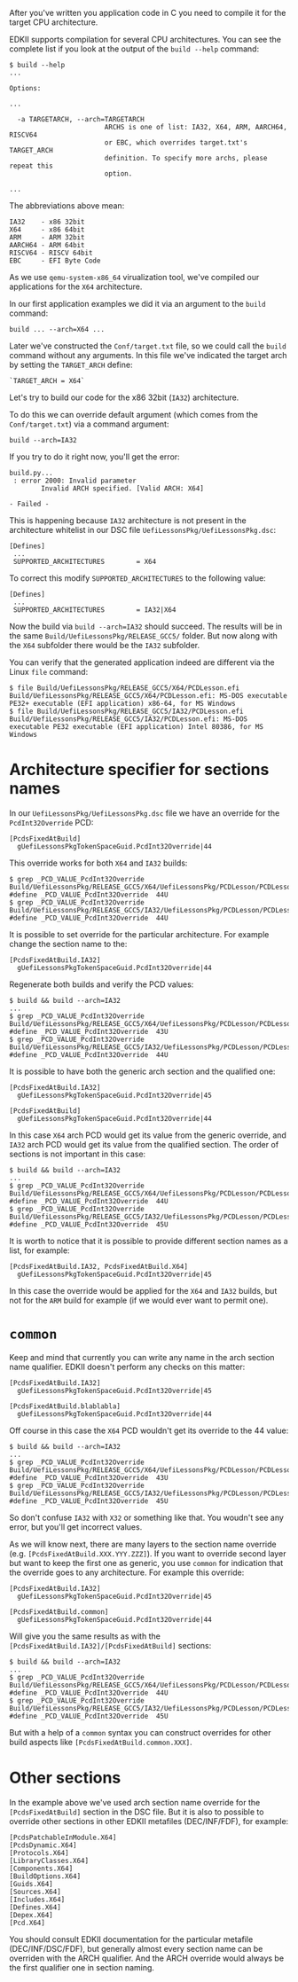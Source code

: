 After you've written you application code in C you need to compile it for the target CPU architecture.

EDKII supports compilation for several CPU architectures. You can see the complete list if you look at the output of the `build --help` command:
```
$ build --help
...

Options:

...

  -a TARGETARCH, --arch=TARGETARCH
                        ARCHS is one of list: IA32, X64, ARM, AARCH64, RISCV64
                        or EBC, which overrides target.txt's TARGET_ARCH
                        definition. To specify more archs, please repeat this
                        option.

...
```

The abbreviations above mean:
```
IA32    - x86 32bit
X64     - x86 64bit
ARM     - ARM 32bit
AARCH64 - ARM 64bit
RISCV64 - RISCV 64bit
EBC     - EFI Byte Code
```

As we use `qemu-system-x86_64` virualization tool, we've compiled our applications for the `X64` architecture.

In our first application examples we did it via an argument to the `build` command:
```
build ... --arch=X64 ...
```
Later we've constructed the `Conf/target.txt` file, so we could call the `build` command without any arguments. In this file we've indicated the target arch by setting the `TARGET_ARCH` define:
```
`TARGET_ARCH = X64`
```

Let's try to build our code for the x86 32bit (`IA32`) architecture.

To do this we can override default argument (which comes from the `Conf/target.txt`) via a command argument:
```
build --arch=IA32
```

If you try to do it right now, you'll get the error:
```
build.py...
 : error 2000: Invalid parameter
        Invalid ARCH specified. [Valid ARCH: X64]

- Failed -
```

This is happening because `IA32` architecture is not present in the architecture whitelist in our DSC file `UefiLessonsPkg/UefiLessonsPkg.dsc`:
```
[Defines]
 ...
 SUPPORTED_ARCHITECTURES        = X64
```

To correct this modify `SUPPORTED_ARCHITECTURES` to the following value:
```
[Defines]
 ...
 SUPPORTED_ARCHITECTURES        = IA32|X64
```

Now the build via `build --arch=IA32` should succeed. The results will be in the same `Build/UefiLessonsPkg/RELEASE_GCC5/` folder. But now along with the `X64` subfolder there would be the `IA32` subfolder.

You can verify that the generated application indeed are different via the Linux `file` command:
```
$ file Build/UefiLessonsPkg/RELEASE_GCC5/X64/PCDLesson.efi
Build/UefiLessonsPkg/RELEASE_GCC5/X64/PCDLesson.efi: MS-DOS executable PE32+ executable (EFI application) x86-64, for MS Windows
$ file Build/UefiLessonsPkg/RELEASE_GCC5/IA32/PCDLesson.efi
Build/UefiLessonsPkg/RELEASE_GCC5/IA32/PCDLesson.efi: MS-DOS executable PE32 executable (EFI application) Intel 80386, for MS Windows
```

# Architecture specifier for sections names

In our `UefiLessonsPkg/UefiLessonsPkg.dsc` file we have an override for the `PcdInt32Override` PCD:
```
[PcdsFixedAtBuild]
  gUefiLessonsPkgTokenSpaceGuid.PcdInt32Override|44
```

This override works for both `X64` and `IA32` builds:
```
$ grep _PCD_VALUE_PcdInt32Override Build/UefiLessonsPkg/RELEASE_GCC5/X64/UefiLessonsPkg/PCDLesson/PCDLesson/DEBUG/AutoGen.h
#define _PCD_VALUE_PcdInt32Override  44U
$ grep _PCD_VALUE_PcdInt32Override Build/UefiLessonsPkg/RELEASE_GCC5/IA32/UefiLessonsPkg/PCDLesson/PCDLesson/DEBUG/AutoGen.h
#define _PCD_VALUE_PcdInt32Override  44U
```

It is possible to set override for the particular architecture. For example change the section name to the:
```
[PcdsFixedAtBuild.IA32]
  gUefiLessonsPkgTokenSpaceGuid.PcdInt32Override|44
```

Regenerate both builds and verify the PCD values:
```
$ build && build --arch=IA32
...
$ grep _PCD_VALUE_PcdInt32Override Build/UefiLessonsPkg/RELEASE_GCC5/X64/UefiLessonsPkg/PCDLesson/PCDLesson/DEBUG/AutoGen.h
#define _PCD_VALUE_PcdInt32Override  43U
$ grep _PCD_VALUE_PcdInt32Override Build/UefiLessonsPkg/RELEASE_GCC5/IA32/UefiLessonsPkg/PCDLesson/PCDLesson/DEBUG/AutoGen.h
#define _PCD_VALUE_PcdInt32Override  44U
```

It is possible to have both the generic arch section and the qualified one:
```
[PcdsFixedAtBuild.IA32]
  gUefiLessonsPkgTokenSpaceGuid.PcdInt32Override|45

[PcdsFixedAtBuild]
  gUefiLessonsPkgTokenSpaceGuid.PcdInt32Override|44
```

In this case `X64` arch PCD would get its value from the generic override, and `IA32` arch PCD would get its value from the qualified section. The order of sections is not important in this case:
```
$ build && build --arch=IA32
...
$ grep _PCD_VALUE_PcdInt32Override Build/UefiLessonsPkg/RELEASE_GCC5/X64/UefiLessonsPkg/PCDLesson/PCDLesson/DEBUG/AutoGen.h
#define _PCD_VALUE_PcdInt32Override  44U
$ grep _PCD_VALUE_PcdInt32Override Build/UefiLessonsPkg/RELEASE_GCC5/IA32/UefiLessonsPkg/PCDLesson/PCDLesson/DEBUG/AutoGen.h
#define _PCD_VALUE_PcdInt32Override  45U
```

It is worth to notice that it is possible to provide different section names as a list, for example:
```
[PcdsFixedAtBuild.IA32, PcdsFixedAtBuild.X64]
  gUefiLessonsPkgTokenSpaceGuid.PcdInt32Override|45
```
In this case the override would be applied for the `X64` and `IA32` builds, but not for the `ARM` build for example (if we would ever want to permit one).

# `common`

Keep and mind that currently you can write any name in the arch section name qualifier. EDKII doesn't perform any checks on this matter:
```
[PcdsFixedAtBuild.IA32]
  gUefiLessonsPkgTokenSpaceGuid.PcdInt32Override|45

[PcdsFixedAtBuild.blablabla]
  gUefiLessonsPkgTokenSpaceGuid.PcdInt32Override|44
```

Off course in this case the `X64` PCD wouldn't get its override to the 44 value:
```
$ build && build --arch=IA32
...
$ grep _PCD_VALUE_PcdInt32Override Build/UefiLessonsPkg/RELEASE_GCC5/X64/UefiLessonsPkg/PCDLesson/PCDLesson/DEBUG/AutoGen.h
#define _PCD_VALUE_PcdInt32Override  43U
$ grep _PCD_VALUE_PcdInt32Override Build/UefiLessonsPkg/RELEASE_GCC5/IA32/UefiLessonsPkg/PCDLesson/PCDLesson/DEBUG/AutoGen.h
#define _PCD_VALUE_PcdInt32Override  45U
```
So don't confuse `IA32` with `X32` or something like that. You woudn't see any error, but you'll get incorrect values.

As we will know next, there are many layers to the section name override (e.g. `[PcdsFixedAtBuild.XXX.YYY.ZZZ]`). If you want to override second layer but want to keep the first one as generic, you use `common` for indication that the override goes to any architecture. For example this override:
```
[PcdsFixedAtBuild.IA32]
  gUefiLessonsPkgTokenSpaceGuid.PcdInt32Override|45

[PcdsFixedAtBuild.common]
  gUefiLessonsPkgTokenSpaceGuid.PcdInt32Override|44
```

Will give you the same results as with the `[PcdsFixedAtBuild.IA32]/[PcdsFixedAtBuild]` sections:
```
$ build && build --arch=IA32
...
$ grep _PCD_VALUE_PcdInt32Override Build/UefiLessonsPkg/RELEASE_GCC5/X64/UefiLessonsPkg/PCDLesson/PCDLesson/DEBUG/AutoGen.h
#define _PCD_VALUE_PcdInt32Override  44U
$ grep _PCD_VALUE_PcdInt32Override Build/UefiLessonsPkg/RELEASE_GCC5/IA32/UefiLessonsPkg/PCDLesson/PCDLesson/DEBUG/AutoGen.h
#define _PCD_VALUE_PcdInt32Override  45U
```

But with a help of a `common` syntax you can construct overrides for other build aspects like `[PcdsFixedAtBuild.common.XXX]`.

# Other sections

In the example above we've used arch section name override for the `[PcdsFixedAtBuild]` section in the DSC file. But it is also to possible to override other sections in other EDKII metafiles (DEC/INF/FDF), for example:
```
[PcdsPatchableInModule.X64]
[PcdsDynamic.X64]
[Protocols.X64]
[LibraryClasses.X64]
[Components.X64]
[BuildOptions.X64]
[Guids.X64]
[Sources.X64]
[Includes.X64]
[Defines.X64]
[Depex.X64]
[Pcd.X64]
```

You should consult EDKII documentation for the particular metafile (DEC/INF/DSC/FDF), but generally almost every section name can be overriden with the ARCH qualifier. And the ARCH override would always be the first qualifier one in section naming.

